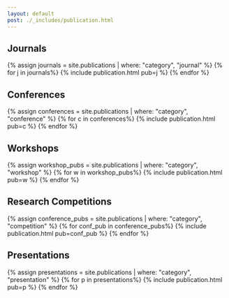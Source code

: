 ```yaml
---
layout: default
post: ./_includes/publication.html
---
```


<!-- ## Conferences -->

## Journals
{% assign journals = site.publications | where: "category", "journal" %}
{% for j in journals%}
{% include publication.html pub=j %}
{% endfor %}

## Conferences
{% assign conferences = site.publications | where: "category", "conference" %}
{% for c in conferences%}
{% include publication.html pub=c %}
{% endfor %}

## Workshops
{% assign workshop_pubs = site.publications | where: "category", "workshop" %}
{% for w in workshop_pubs%}
{% include publication.html pub=w %}
{% endfor %}

## Research Competitions
{% assign conference_pubs = site.publications | where: "category", "competition" %}
{% for conf_pub in conference_pubs%}
{% include publication.html pub=conf_pub %}
{% endfor %}

## Presentations
{% assign presentations = site.publications | where: "category", "presentation" %}
{% for p in presentations%}
{% include publication.html pub=p %}
{% endfor %}

<!-- ## Projects
{% assign projects = site.publications | where: "category", "project" %}
{% for proj in projects%}
{% include publication.html pub=proj %}
{% endfor %} -->